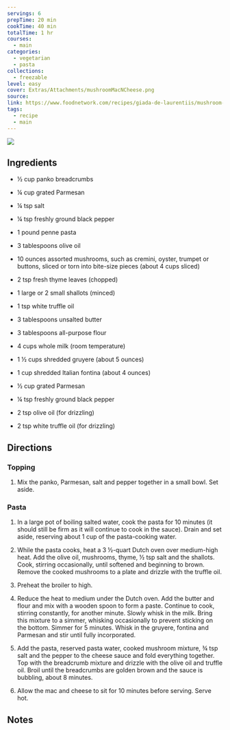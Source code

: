 ```yaml
---
servings: 6
prepTime: 20 min
cookTime: 40 min
totalTime: 1 hr
courses:
  - main
categories:
  - vegetarian
  - pasta
collections:
  - freezable
level: easy
cover: Extras/Attachments/mushroomMacNCheese.png
source:
link: https://www.foodnetwork.com/recipes/giada-de-laurentiis/mushroom-mac-and-cheese-2330734
tags:
  - recipe
  - main
---
```


![](Extras/Attachments/mushroomMacNCheese.png)


## Ingredients

- ½ cup panko breadcrumbs
- ¼ cup grated Parmesan
- ¼ tsp salt
- ¼ tsp freshly ground black pepper

- 1 pound penne pasta
- 3 tablespoons olive oil
- 10 ounces assorted mushrooms, such as cremini, oyster, trumpet or buttons, sliced or torn into bite-size pieces (about 4 cups sliced)
- 2 tsp fresh thyme leaves (chopped)
- 1 large or 2 small shallots (minced)
- 1 tsp white truffle oil
- 3 tablespoons unsalted butter
- 3 tablespoons all-purpose flour
- 4 cups whole milk (room temperature)
- 1 ½ cups shredded gruyere (about 5 ounces)
- 1 cup shredded Italian fontina (about 4 ounces)
- ½ cup grated Parmesan
- ¼ tsp freshly ground black pepper
- 2 tsp olive oil (for drizzling)
- 2 tsp white truffle oil (for drizzling)


## Directions

### Topping

1. Mix the panko, Parmesan, salt and pepper together in a small bowl. Set aside.

### Pasta

1. In a large pot of boiling salted water, cook the pasta for 10 minutes (it should still be firm as it will continue to cook in the sauce). Drain and set aside, reserving about 1 cup of the pasta-cooking water.

2. While the pasta cooks, heat a 3 ½-quart Dutch oven over medium-high heat. Add the olive oil, mushrooms, thyme, ½ tsp salt and the shallots. Cook, stirring occasionally, until softened and beginning to brown. Remove the cooked mushrooms to a plate and drizzle with the truffle oil.

3. Preheat the broiler to high.

4. Reduce the heat to medium under the Dutch oven. Add the butter and flour and mix with a wooden spoon to form a paste. Continue to cook, stirring constantly, for another minute. Slowly whisk in the milk. Bring this mixture to a simmer, whisking occasionally to prevent sticking on the bottom. Simmer for 5 minutes. Whisk in the gruyere, fontina and Parmesan and stir until fully incorporated.

5. Add the pasta, reserved pasta water, cooked mushroom mixture, ¾ tsp salt and the pepper to the cheese sauce and fold everything together. Top with the breadcrumb mixture and drizzle with the olive oil and truffle oil. Broil until the breadcrumbs are golden brown and the sauce is bubbling, about 8 minutes.

6. Allow the mac and cheese to sit for 10 minutes before serving. Serve hot.


## Notes
